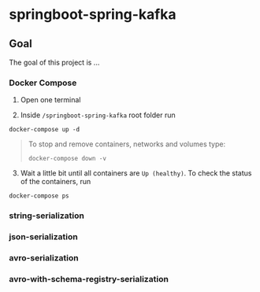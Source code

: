 # springboot-spring-kafka

## Goal

The goal of this project is ...

### Docker Compose

1. Open one terminal

2. Inside `/springboot-spring-kafka` root folder run

```
docker-compose up -d
```
> To stop and remove containers, networks and volumes type:
> ```
> docker-compose down -v
> ```

3. Wait a little bit until all containers are `Up (healthy)`. To check the status of the containers, run
```
docker-compose ps
```

### string-serialization

### json-serialization

### avro-serialization

### avro-with-schema-registry-serialization
